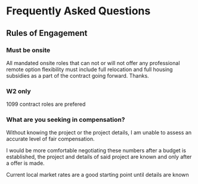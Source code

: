 # Frequently Asked Questions

## Rules of Engagement

### Must be onsite

All mandated onsite roles that can not or will not offer any professional remote option flexibility must include full relocation and full housing subsidies as a part of the contract going forward.  Thanks.

### W2 only
1099 contract roles are prefered

### What are you seeking in compensation?
Without knowing the project or the project details, I am unable to assess an accurate level of fair compensation.

I would be more comfortable negotiating these numbers after a budget is established, the project and details of said project are known and only after a offer is made.

Current local market rates are a good starting point until details are known
